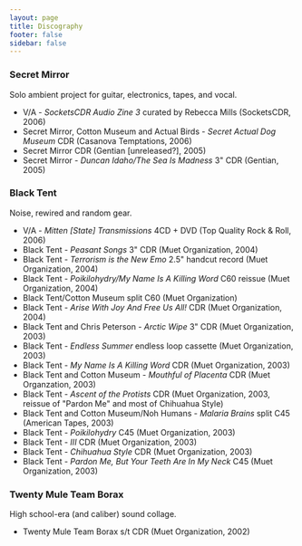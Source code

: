 ```yaml
---
layout: page
title: Discography
footer: false
sidebar: false
---
```


### Secret Mirror

Solo ambient project for guitar, electronics, tapes, and vocal.

* V/A - *SocketsCDR Audio Zine 3* curated by Rebecca Mills (SocketsCDR, 2006)
* Secret Mirror, Cotton Museum and Actual Birds - *Secret Actual Dog Museum*  CDR (Casanova Temptations, 2006)
* Secret Mirror CDR (Gentian [unreleased?], 2005)
* Secret Mirror - *Duncan Idaho/The Sea Is Madness* 3" CDR (Gentian, 2005)

### Black Tent

Noise, rewired and random gear.

* V/A - *Mitten [State] Transmissions* 4CD + DVD (Top Quality Rock &amp; Roll, 2006)
* Black Tent - *Peasant Songs* 3" CDR (Muet Organization, 2004)
* Black Tent - *Terrorism is the New Emo* 2.5" handcut record (Muet Organization, 2004)
* Black Tent - *Poikilohydry/My Name Is A Killing Word* C60 reissue (Muet Organization, 2004)
* Black Tent/Cotton Museum split C60 (Muet Organization)
* Black Tent - *Arise With Joy And Free Us All!* CDR (Muet Organization, 2004)
* Black Tent and Chris Peterson - *Arctic Wipe* 3" CDR (Muet Organization, 2003)
* Black Tent - *Endless Summer* endless loop cassette (Muet Organization, 2003)
* Black Tent - *My Name Is A Killing Word* CDR (Muet Organization, 2003)
* Black Tent and Cotton Museum - *Mouthful of Placenta* CDR (Muet Organzation, 2003)
* Black Tent - *Ascent of the Protists* CDR (Muet Organization, 2003, reissue of "Pardon Me" and most of Chihuahua Style)
* Black Tent and Cotton Museum/Noh Humans - *Malaria Brains* split C45 (American Tapes, 2003)
* Black Tent - *Poikilohydry* C45 (Muet Organization, 2003)
* Black Tent - *III* CDR (Muet Organization, 2003)
* Black Tent - *Chihuahua Style* CDR (Muet Organization, 2003)
* Black Tent - *Pardon Me, But Your Teeth Are In My Neck* C45 (Muet Organization, 2003)


### Twenty Mule Team Borax

High school-era (and caliber) sound collage.

* Twenty Mule Team Borax s/t CDR (Muet Organization, 2002)
